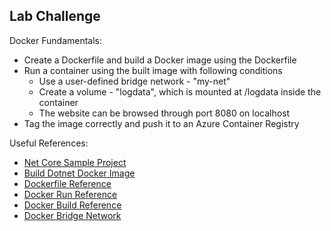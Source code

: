 ## Lab Challenge

Docker Fundamentals:

* Create a Dockerfile and build a Docker image using the Dockerfile
* Run a container using the built image with following conditions
  * Use a user-defined bridge network - "my-net"
  * Create a volume - "logdata", which is mounted at /logdata inside the container 
  * The website can be browsed through port 8080 on localhost
* Tag the image correctly and push it to an Azure Container Registry

Useful References:

* [Net Core Sample Project](https://github.com/MicrosoftDocs/mslearn-tailspin-spacegame-web)
* [Build Dotnet Docker Image](https://docs.microsoft.com/en-us/aspnet/core/host-and-deploy/docker/building-net-docker-images?view=aspnetcore-3.1)
* [Dockerfile Reference](https://docs.microsoft.com/en-us/azure/devops/organizations/accounts/organization-management?view=azure-devops)
* [Docker Run Reference](https://docs.docker.com/engine/reference/run/)
* [Docker Build Reference](https://docs.docker.com/engine/reference/commandline/build/)
* [Docker Bridge Network](https://docs.docker.com/network/bridge/)

